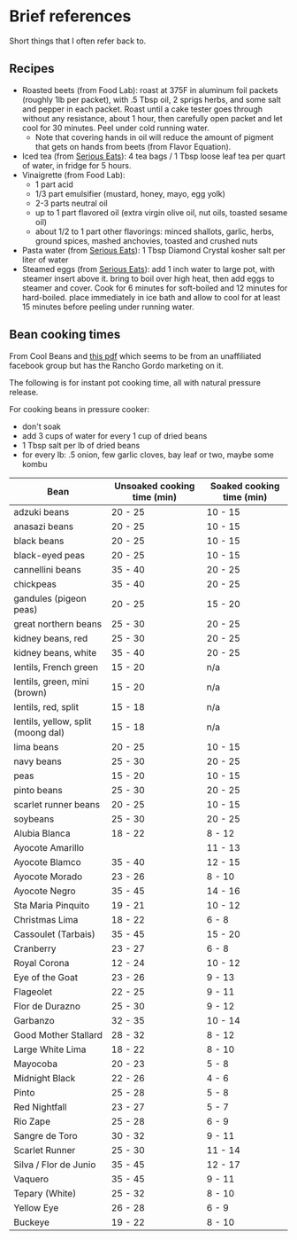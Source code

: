# Brief references

Short things that I often refer back to.

## Recipes

- Roasted beets (from Food Lab): roast at 375F in aluminum foil packets (roughly
  1lb per packet), with .5 Tbsp oil, 2 sprigs herbs, and some salt and pepper in
  each packet. Roast until a cake tester goes through without any resistance,
  about 1 hour, then carefully open packet and let cool for 30 minutes. Peel
  under cold running water.
  - Note that covering hands in oil will reduce the amount of pigment that gets
    on hands from beets (from Flavor Equation).
- Iced tea (from [Serious
  Eats](https://www.seriouseats.com/cold-brewed-iced-tea-recipe)): 4 tea bags /
  1 Tbsp loose leaf tea per quart of water, in fridge for 5 hours.
- Vinaigrette (from Food Lab): 
    - 1 part acid 
    - 1/3 part emulsifier (mustard, honey, mayo, egg yolk)
    - 2-3 parts neutral oil 
    - up to 1 part flavored oil (extra virgin olive oil, nut oils, toasted sesame
      oil)
    - about 1/2 to 1 part other flavorings: minced shallots, garlic, herbs, ground
      spices, mashed anchovies, toasted and crushed nuts
- Pasta water (from [Serious
  Eats](https://www.seriouseats.com/how-salty-should-pasta-water-be)): 1 Tbsp
  Diamond Crystal kosher salt per liter of water
- Steamed eggs (from [Serious
  Eats](https://www.seriouseats.com/steamed-hard-boiled-eggs-recipe)): add 1
  inch water to large pot, with steamer insert above it. bring to boil over high
  heat, then add eggs to steamer and cover. Cook for 6 minutes for soft-boiled
  and 12 minutes for hard-boiled. place immediately in ice bath and allow to
  cool for at least 15 minutes before peeling under running water.

## Bean cooking times

From Cool Beans and [this
pdf](https://static1.squarespace.com/static/560ad766e4b0bd9a7a2bdab8/t/5e95f2b52aae8d6545a08797/1586885302075/pressure_cooking.pdf)
which seems to be from an unaffiliated facebook group but has the Rancho Gordo
marketing on it.

The following is for instant pot cooking time, all with natural pressure
release.

For cooking beans in pressure cooker:

- don't soak
- add 3 cups of water for every 1 cup of dried beans
- 1 Tbsp salt per lb of dried beans
- for every lb: .5 onion, few garlic cloves, bay leaf or two, maybe some kombu

| Bean                               | Unsoaked cooking time (min) | Soaked cooking time (min) |
|------------------------------------|-----------------------------|---------------------------|
| adzuki beans                       | 20 - 25                     | 10 - 15                   |
| anasazi beans                      | 20 - 25                     | 10 - 15                   |
| black beans                        | 20 - 25                     | 10 - 15                   |
| black-eyed peas                    | 20 - 25                     | 10 - 15                   |
| cannellini beans                   | 35 - 40                     | 20 - 25                   |
| chickpeas                          | 35 - 40                     | 20 - 25                   |
| gandules (pigeon peas)             | 20 - 25                     | 15 - 20                   |
| great northern beans               | 25 - 30                     | 20 - 25                   |
| kidney beans, red                  | 25 - 30                     | 20 - 25                   |
| kidney beans, white                | 35 - 40                     | 20 - 25                   |
| lentils, French green              | 15 - 20                     | n/a                       |
| lentils, green, mini (brown)       | 15 - 20                     | n/a                       |
| lentils, red, split                | 15 - 18                     | n/a                       |
| lentils, yellow, split (moong dal) | 15 - 18                     | n/a                       |
| lima beans                         | 20 - 25                     | 10 - 15                   |
| navy beans                         | 25 - 30                     | 20 - 25                   |
| peas                               | 15 - 20                     | 10 - 15                   |
| pinto beans                        | 25 - 30                     | 20 - 25                   |
| scarlet runner beans               | 20 - 25                     | 10 - 15                   |
| soybeans                           | 25 - 30                     | 20 - 25                   |
| Alubia Blanca                      | 18 - 22                     | 8 - 12                    |
| Ayocote Amarillo                   |                             | 11 - 13                   |
| Ayocote Blamco                     | 35 - 40                     | 12 - 15                   |
| Ayocote Morado                     | 23 - 26                     | 8 - 10                    |
| Ayocote Negro                      | 35 - 45                     | 14 - 16                   |
| Sta Maria Pinquito                 | 19 - 21                     | 10 - 12                   |
| Christmas Lima                     | 18 - 22                     | 6 - 8                     |
| Cassoulet (Tarbais)                | 35 - 45                     | 15 - 20                   |
| Cranberry                          | 23 - 27                     | 6 - 8                     |
| Royal Corona                       | 12 - 24                     | 10 - 12                   |
| Eye of the Goat                    | 23 - 26                     | 9 - 13                    |
| Flageolet                          | 22 - 25                     | 9 - 11                    |
| Flor de Durazno                    | 25 - 30                     | 9 - 12                    |
| Garbanzo                           | 32 - 35                     | 10 - 14                   |
| Good Mother Stallard               | 28 - 32                     | 8 - 12                    |
| Large White Lima                   | 18 - 22                     | 8 - 10                    |
| Mayocoba                           | 20 - 23                     | 5 - 8                     |
| Midnight Black                     | 22 - 26                     | 4 - 6                     |
| Pinto                              | 25 - 28                     | 5 - 8                     |
| Red Nightfall                      | 23 - 27                     | 5 - 7                     |
| Rio Zape                           | 25 - 28                     | 6 - 9                     |
| Sangre de Toro                     | 30 - 32                     | 9 - 11                    |
| Scarlet Runner                     | 25 - 30                     | 11 - 14                   |
| Silva / Flor de Junio              | 35 - 45                     | 12 - 17                   |
| Vaquero                            | 35 - 45                     | 9 - 11                    |
| Tepary (White)                     | 25 - 32                     | 8 - 10                    |
| Yellow Eye                         | 26 - 28                     | 6 - 9                     |
| Buckeye                            | 19 - 22                     | 8 - 10                    |
